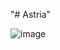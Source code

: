 "# Astria" 


![image](https://github.com/2ndReallyCoolName/Astria/assets/16818715/953cad38-cdd9-4307-8ccb-7ff99e481411)
